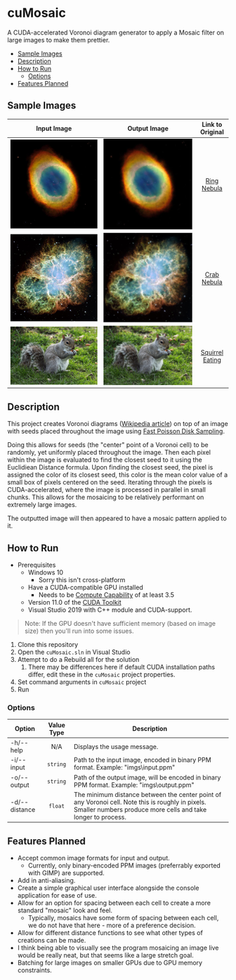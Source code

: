 # cuMosaic <!-- omit in toc -->

A CUDA-accelerated Voronoi diagram generator to apply a Mosaic filter on large images to make them prettier.

- [Sample Images](#sample-images)
- [Description](#description)
- [How to Run](#how-to-run)
  - [Options](#options)
- [Features Planned](#features-planned)

## Sample Images

| Input Image | Output Image| Link to Original |
|:-----:|:------:|:------:|
|  ![Ring Nebula Original](docs/imgs/ring_nebula_original.png) |  ![Ring Nebula Mosaiced](docs/imgs/ring_nebula_voronoi.png)  |  [Ring Nebula](https://images.nasa.gov/details-GSFC_20171208_Archive_e001465)  |
|  ![Crab Nebula Original](docs/imgs/crab_nebula_original.png) |  ![Crab Nebula Mosaiced](docs/imgs/crab_nebula_voronoi.png)  |  [Crab Nebula](https://images.nasa.gov/details-PIA03606)  |
|  ![Squirrel Eating Original](docs/imgs/squirrel_eating_original.png) | ![Squirrel Eating Mosaiced](docs/imgs/squirrel_eating_voronoi.png) |  [Squirrel Eating](https://www.publicdomainpictures.net/en/view-image.php?image=6221&picture=squirrel-eating)  |

## Description

This project creates Voronoi diagrams ([Wikipedia article](https://en.wikipedia.org/wiki/Voronoi_diagram)) on top of an image with seeds placed throughout the image using [Fast Poisson Disk Sampling](https://www.cct.lsu.edu/~fharhad/ganbatte/siggraph2007/CD2/content/sketches/0250.pdf).

Doing this allows for seeds (the "center" point of a Voronoi cell) to be randomly, yet uniformly placed throughout the image.
Then each pixel within the image is evaluated to find the closest seed to it using the Euclidiean Distance formula.
Upon finding the closest seed, the pixel is assigned the color of its closest seed, this color is the mean color value of a small box of pixels centered on the seed.
Iterating through the pixels is CUDA-accelerated, where the image is processed in parallel in small chunks. This allows for the mosaicing to be relatively performant on extremely large images.

The outputted image will then appeared to have a mosaic pattern applied to it.

## How to Run

- Prerequisites
  - Windows 10
    - Sorry this isn't cross-platform
  - Have a CUDA-compatible GPU installed
    - Needs to be [Compute Capability](https://en.wikipedia.org/wiki/CUDA#GPUs_supported) of at least 3.5
  - Version 11.0 of the [CUDA Toolkit](https://developer.nvidia.com/cuda-toolkit)
  - Visual Studio 2019 with C++ module and CUDA-support.

> Note: If the GPU doesn't have sufficient memory (based on image size) then you'll run into some issues.

1. Clone this repository
2. Open the `cuMosaic.sln` in Visual Studio
3. Attempt to do a Rebuild all for the solution
   1. There may be differences here if default CUDA installation paths differ, edit these in the `cuMosaic` project properties.
4. Set command arguments in `cuMosaic` project
5. Run

### Options

| Option | Value Type | Description |
|-|:-:|-|
| -h/--help | N/A | Displays the usage message. |
| -i/--input | `string` | Path to the input image, encoded in binary PPM format. Example: "imgs\input.ppm" |
| -o/--output | `string`| Path of the output image, will be encoded in binary PPM format. Example: "imgs\output.ppm" |
| -d/--distance | `float` | The minimum distance between the center point of any Voronoi cell. Note this is roughly in pixels. Smaller numbers produce more cells and take longer to process. |

## Features Planned

- Accept common image formats for input and output.
  - Currently, only binary-encoded PPM images (preferrably exported with GIMP) are supported.
- Add in anti-aliasing.
- Create a simple graphical user interface alongside the console application for ease of use.
- Allow for an option for spacing between each cell to create a more standard "mosaic" look and feel.
  - Typically, mosaics have some form of spacing between each cell, we do not have that here - more of a preference decision.
- Allow for different distance functions to see what other types of creations can be made.
- I think being able to visually see the program mosaicing an image live would be really neat, but that seems like a large stretch goal.
- Batching for large images on smaller GPUs due to GPU memory constraints.